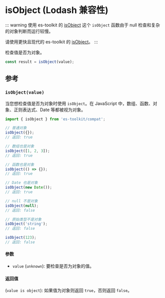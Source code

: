 # isObject (Lodash 兼容性)

::: warning 使用 es-toolkit 的 [isObject](../../predicate/isObject.md)
这个 `isObject` 函数由于 null 检查和复杂的对象判断而运行较慢。

请使用更快且现代的 es-toolkit 的 [isObject](../../predicate/isObject.md)。
:::

检查值是否为对象。

```typescript
const result = isObject(value);
```

## 参考

### `isObject(value)`

当您想检查值是否为对象时使用 `isObject`。在 JavaScript 中，数组、函数、对象、正则表达式、Date 等都被视为对象。

```typescript
import { isObject } from 'es-toolkit/compat';

// 普通对象
isObject({});
// 返回: true

// 数组也是对象
isObject([1, 2, 3]);
// 返回: true

// 函数也是对象
isObject(() => {});
// 返回: true

// Date 也是对象
isObject(new Date());
// 返回: true

// null 不是对象
isObject(null);
// 返回: false

// 原始类型不是对象
isObject('string');
// 返回: false

isObject(123);
// 返回: false
```

#### 参数

- `value` (`unknown`): 要检查是否为对象的值。

#### 返回值

(`value is object`): 如果值为对象则返回 `true`，否则返回 `false`。
